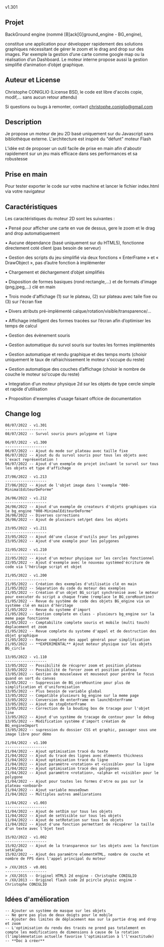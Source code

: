 v1.301

Projet
------
BackGround engine (nommé [B]ack[G]ground_engine - BG_engine),

constitue une application pour développer rapidement des solutions graphiques nécessitant de gérer le zoom et le drag and drop sur des images. 
Par exemple la gestion d’une carte comme google map ou la réalisation d’un Dashboard. Le moteur interne propose aussi la gestion simplifié d’animation d’objet graphique.

Auteur et License
-----------------
Christophe CONIGLIO
(License BSD, le code est libre d'accès copie, modif,... sans aucun retour attendu)

Si questions ou bugs à remonter, contact <christophe.coniglio@gmail.com> 

Description
-----------

Je propose un moteur de jeu 2D basé uniquement sur du Javascript sans bibliothèque externe. L'architecture est inspiré du "défunt" moteur Flash

L’idée est de proposer un outil facile de prise en main afin d'aboutir rapidement sur un jeu 
mais efficace dans ses performances et sa robustesse


Prise en main
-------------

Pour tester exporter le code sur votre machine et lancer le fichier index.html via votre navigateur

Caractéristiques
----------------

Les caractéristiques du moteur 2D sont les suivantes :

•	Pensé pour afficher une carte en vue de dessus, gere le zoom et le drag and drop automatiquement

•	Aucune dépendance (basé uniquement sur du HTML5), fonctionne directement coté client (pas besoin de serveur)

•	Gestion des scripts du jeu simplifié via deux fonctions « EnterFrame » et « DrawObject », pas d’autre fonction à implémenter

•	Chargement et déchargement d’objet simplifiés

•	Disposition de formes basiques (rond rectangle,...) et de formats d'image (png,jpeg,...) clé en main

•	Trois mode d'affichage (1) sur le plateau, (2) sur plateau avec taile fixe ou (3) sur l'écran fixe

•	Divers atributs pré-implémenté calque/rotation/visible/transparence/...

•	Affichage intelligent des formes tracées sur l’écran afin d’optimiser les temps de calcul

•	Gestion des évènement souris

•	Gestion automatique du survol souris sur toutes les formes implémentés

•	Gestion automatique et rendu graphique et des temps morts (choisir uniquement le taux de rafraichissement <FPS> le moteur s'occupe du reste)

•	Gestion automatique des couches d’affichage (choisir le nombre de couche le moteur so'ccupe du reste)

•	Integration d'un moteur physique 2d sur les objets de type cercle simple et rapide d'utilisation

•	Proposition d'exemples d'usage faisant offcice de documentation


Change log
----------

    08/07/2022 - v1.301
    -------------------
    08/07/2022 -- Survol souris pours polygone et ligne

    06/07/2022 - v1.300
    -------------------
    06/07/2022 -- Ajout du mode sur plateau avec taille fixe
    06/07/2022 -- Ajout du du survol souris pour tous les objets avec l'exact représentation !
    06/07/2022 -- Ajout d'un exemple de projet incluant le survol sur tous les objets et type d'affichage

    27/06/2022 - v1.213
    -------------------
    27/06/2022 -- Ajout de l'objet image dans l'exemple "008-MinimalEditeurDeForme"
    
    26/06/2022 - v1.212
    -------------------
    26/06/2022 -- Ajout d'un exemple de createurs d'objets graphiques via le bg_engine "008-MinimalEditeurDeForme"
    26/06/2022 -- Diverses corrections
    26/06/2022 -- Ajout de plusieurs set/get dans les objets

    23/05/2022 - v1.211
    -------------------
    23/05/2022 -- Ajout dd'une classe d'outils pour les polygones
    23/05/2022 -- Ajout d'une exemple pour les polygones 
    
    22/05/2022 - v1.210
    -------------------
    22/05/2022 -- Ajout d'un moteur physique sur les cercles fonctionnel
    22/05/2022 -- Ajout d'exemple avec le nouveau systèmed'écriture de code via l'héritage script et objet 

    21/05/2022 - v1.200
    -------------------
    21/05/2022 -- Création des exemples d'utilisatio clé en main
    21/05/2022 -- Séparation du code du moteur des exemples
    21/05/2022 -- Création d'un objet BG_script synchronisé avec le moteur pour executer du script a chaque frame (remplace le BG_coreRountine)
    21/05/2022 -- Revue du système de code des objets BG_engine via un système clé en maisn d'héritage
    21/05/2022 -- Revue du systeme d'import
    21/05/2022 -- Gestion complete en class - plusieurs bg_engine sur la meme page fonctionne
    21/05/2022 -- Comptabilite complete souris et mobile (multi touch) deplacement et zoom
    21/05/2022 -- Revue complete du systeme d'appel et de destruction des objet graphique
    21/05/2022 -- Revue complete des appel général pour simplification
    21/05/2022 -- **EXPERIMENTAL** Ajout moteur physique sur les objets BG_circle

    13/05/2022 - v1.110
    -------------------
    13/05/2022 -- Possibilité de récuprer zoom et position plateau 
    13/05/2022 -- Possibilité de forcer zoom et position plateau
    13/05/2022 -- Gestion de mouseleave et mouseout pour perdre le focus quand on sort du canvas
    13/05/2022 -- Suppression de BG_coreRountine pour plus de simplification et d'uniformisation
    13/05/2022 -- Plus besoin de variable global
    13/05/2022 -- Compatible plusieurs bg_engine sur la meme page
    13/05/2022 -- Conversion de enterFrame en launchEnterFrame
    13/05/2022 -- Ajout de stopEnterFrame 
    13/05/2022 -- Correction de la bouding box de tracage pour l'objet line 
    13/05/2022 -- Ajout d'un système de tracage de contour pour le debug
    13/05/2022 -- Modification système d'import création de BG_engineImport
    13/05/2022 -- supression du dossier CSS et graphic, passager sous une image libre pour démo

    21/04/2022 - v1.100
    -------------------
    21/04/2022 -- Ajout optimisation tracé du texte
    21/04/2022 -- Ajout du tracé des lignes avec élèments thickness
    21/04/2022 -- Ajout optimisation tracé du ligne
    21/04/2022 -- Ajout paramètre <rotation> et <vissible> pour la ligne
    21/04/2022 -- Ajout optimisation tracé des polygones
    21/04/2022 -- Ajout paramètre <rotation>, <alpha> et <visible> pour le polygone
    21/04/2022 -- Ajout pour toutes les formes d'etre ou pas sur le plateau <onboard>
    21/04/2022 -- Ajout variable mouseDown
    21/04/2022 -- Multiples autres améliorations
    
    11/04/2022 - v1.003
    -------------------
    11/04/2022 -- Ajout de setDim sur tous les objets
    11/04/2022 -- Ajout de setVisible sur tous les objets
    11/04/2022 -- Ajout de setRotation sur tous les objets
    11/04/2022 -- Ajout d'une fonction permettant de récupérer la taille d'un texte avec l'bjet text 
   
    15/02/2022 - v1.002
    -------------------
    15/02/2022 -- Ajout de la transparence sur les objets avec la fonction setAlpha
    15/02/2022 -- Ajout des paramètre elementHTML, nombre de couche et nombre de FPS dans l'appel principal du moteur
   
    > /XX/2015 - v0.001
    -------------------
    > /XX/2015 -- Originel HTML5 2d engine - Christophe CONIGLIO
    > /XX/2013 -- Originel flash code 2d pcircle physic engine - Christophe CONIGLIO 

Idées d'amélioration
--------------------
   
    -- Ajouter un système de masque sur les objets
    -- Ne gere pas plus de deux doigts pour le mobile
    -- Ajouter des limites de déplacement max sur la partie drag and drop et zoom
    -- L'optimisation du rendu des tracés ne prend pas totalement en compte les modifications de dimensions à cause de la rotation (l'implémnetation actuelle favorise l'optimisation à l'l'exactitude)
    -- **Doc à créer**
    

